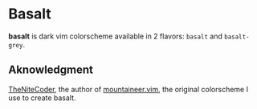 
# Basalt

**basalt** is dark vim colorscheme available in 2 flavors: `basalt` and `basalt-grey`.


## Aknowledgment

[TheNiteCoder](https://github.com/TheNiteCoder), the author of [mountaineer.vim](https://github.com/TheNiteCoder/mountaineer.vim),
the original colorscheme I use to create basalt.
